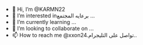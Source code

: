 - 👋 Hi, I’m @KARMN22
- 👀 I’m interested inبرعايه المجتمع ...
- 🌱 I’m currently learning ...
- 💞️ I’m looking to collaborate on ...
- 📫 How to reach me @xxon24.تواصل على التليجرام..

<!---
KARMN22/KARMN22 is a ✨ special ✨ repository because its `README.md` (this file) appears on your GitHub profile.
You can click the Preview link to take a look at your changes.
--->
